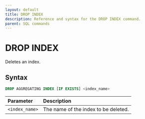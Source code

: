 ```yaml
---
layout: default
title: DROP INDEX
description: Reference and syntax for the DROP INDEX command.
parent: SQL commands
---
```


# DROP INDEX
Deletes an index.

## Syntax

```sql
DROP AGGREGATING INDEX [IF EXISTS] <index_name>
```

| Parameter      | Description                          |
| :-------------- | :------------------------------------ |
| `<index_name>` | The name of the index to be deleted. |
